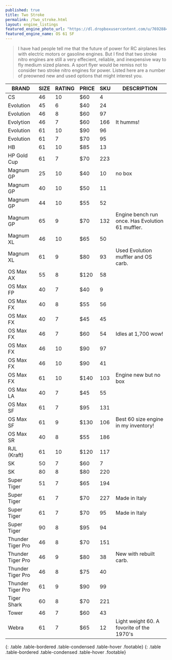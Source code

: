 ```yaml
---
published: true
title: Two Stroke
permalink: /two_stroke.html
layout: engine_listings
featured_engine_photo_url: "https://dl.dropboxusercontent.com/u/76928840/Website%20Photos/featured/2-stroke.jpg"
featured_engine_name: OS 61 SF
---
```














> I have had people tell me that the future of power for RC airplanes lies with electric motors or gasoline engines. But I find that two stroke nitro engines are still a very effecient, reliable, and inexpensive way to fly medium sized planes. A sport flyer would be remiss not to consider two stroke nitro engines for power. Listed here are a number of preowned new and used options that might interest you.

BRAND             | SIZE  | RATING | PRICE | SKU   | DESCRIPTION
------------------|-------|--------|-------|-------|---------------------
CS                | 46    | 10     | $60   | 4     |
Evolution         | 45    | 6      | $40   | 24    |                                   
Evolution         | 46    | 8      | $60   | 97    |
Evolytion         | 46    | 7      | $60   | 166   | It humms!                                     
Evolution         | 61    | 10     | $90   | 96    |
Evolution         | 61    | 7      | $70   | 95    |           
HB                | 61    | 10     | $85   | 13    |
HP Gold Cup       | 61    | 7      | $70   | 223   |
Magnum GP         | 25    | 10     | $40   | 10    | no box                                       
Magnum GP         | 40    | 10     | $50   | 11    |
Magnum GP         | 44    | 10     | $55   | 52    |
Magnum GP         | 65    | 9      | $70   | 132   | Engine bench run once. Has Evolution 61 muffler.                                  
Magnum XL         | 46    | 10     | $65   | 50    |
Magnum XL         | 61    | 9      | $80   | 93    | Used Evolution muffler and OS carb.                                       
OS Max AX         | 55    | 8      | $120  | 58    |                               
OS Max FP         | 40    | 7      | $40   | 9     |                                       
OS Max FX         | 40    | 8      | $55   | 56    |
OS Max FX         | 40    | 7      | $45   | 45    |
OS Max FX         | 46    | 7      | $60   | 54    | Idles at 1,700 wow! 
OS Max FX         | 46    | 10     | $90   | 97    |
OS Max FX         | 46    | 10     | $90   | 41    |                                            
OS Max FX         | 61    | 10     | $140  | 103   | Engine new but no box
OS Max LA         | 40    | 7      | $45   | 55    |                                        
OS Max SF         | 61    | 7      | $95   | 131   |
OS Max SF         | 61    | 9      | $130  | 106   | Best 60 size engine in my inventory!                                      
OS Max SR         | 40    | 8      | $55   | 186   |
RJL (Kraft)       | 61    | 10     | $120  | 117   |
SK                | 50    | 7      | $60   | 7     |                                                
SK                | 80    | 8      | $80   | 220   |
Super Tiger       | 51    | 7      | $65   | 194   |                                     
Super Tiger       | 61    | 7      | $70   | 227   | Made in Italy  
Super Tiger       | 61    | 7      | $70   | 95    | Made in Italy
Super Tiger       | 90    | 8      | $95   | 94    |                                 
Thunder Tiger Pro | 46    | 8      | $70   | 151   |
Thunder Tiger Pro | 46    | 9      | $80   | 38    | New with rebuilt carb.
Thunder Tiger Pro | 46    | 8      | $75   | 40    |
Thunder Tiger Pro | 61    | 9      | $90   | 99    |
Tiger Shark       | 60    | 8      | $70   | 221   |                                         
Tower             | 46    | 7      | $60   | 43    |                                         
Webra             | 61    | 7      | $65   | 12    | Light weight 60. A fovorite of the 1970's
{: .table .table-bordered .table-condensed .table-hover .footable}
{: .table .table-bordered .table-condensed .table-hover .footable}
